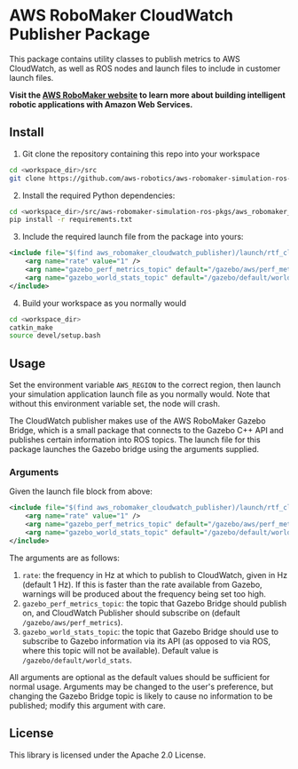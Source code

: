 # AWS RoboMaker CloudWatch Publisher Package

This package contains utility classes to publish metrics to AWS CloudWatch, as well as ROS nodes and launch files to include in customer launch files.

**Visit the [AWS RoboMaker website](https://aws.amazon.com/robomaker/) to learn more about building intelligent robotic applications with Amazon Web Services.**

## Install

1. Git clone the repository containing this repo into your workspace
```bash
cd <workspace_dir>/src
git clone https://github.com/aws-robotics/aws-robomaker-simulation-ros-pkgs.git
```

2. Install the required Python dependencies:
```bash
cd <workspace_dir>/src/aws-robomaker-simulation-ros-pkgs/aws_robomaker_cloudwatch_publisher
pip install -r requirements.txt
```

3. Include the required launch file from the package into yours:
```xml
<include file="$(find aws_robomaker_cloudwatch_publisher)/launch/rtf_cloudwatch_publisher.launch">
    <arg name="rate" value="1" />
    <arg name="gazebo_perf_metrics_topic" default="/gazebo/aws/perf_metrics" />
    <arg name="gazebo_world_stats_topic" default="/gazebo/default/world_stats" />
</include>
```

4. Build your workspace as you normally would
```bash
cd <workspace_dir>
catkin_make
source devel/setup.bash
```

## Usage

Set the environment variable `AWS_REGION` to the correct region, then launch your simulation application launch file as you normally would.
Note that without this environment variable set, the node will crash.

The CloudWatch publisher makes use of the AWS RoboMaker Gazebo Bridge, which is a small package that connects to the Gazebo C++ API and publishes certain information into ROS topics. The launch file for this package launches the Gazebo bridge using the arguments supplied.

### Arguments

Given the launch file block from above:

```xml
<include file="$(find aws_robomaker_cloudwatch_publisher)/launch/rtf_cloudwatch_publisher.launch">
    <arg name="rate" value="1" />
    <arg name="gazebo_perf_metrics_topic" default="/gazebo/aws/perf_metrics" />
    <arg name="gazebo_world_stats_topic" default="/gazebo/default/world_stats" />
</include>
```

The arguments are as follows:

1. `rate`: the frequency in Hz at which to publish to CloudWatch, given in Hz (default 1 Hz). If this is faster than the rate available from Gazebo, warnings will be produced about the frequency being set too high.
2. `gazebo_perf_metrics_topic`: the topic that Gazebo Bridge should publish on, and CloudWatch Publisher should subscribe on (default `/gazebo/aws/perf_metrics`).
3. `gazebo_world_stats_topic`: the topic that Gazebo Bridge should use to subscribe to Gazebo information via its API (as opposed to via ROS, where this topic will not be available). Default value is `/gazebo/default/world_stats`.

All arguments are optional as the default values should be sufficient for normal usage. Arguments may be changed to the user's preference, but changing the Gazebo Bridge topic is likely to cause no information to be published; modify this argument with care.

## License

This library is licensed under the Apache 2.0 License.
